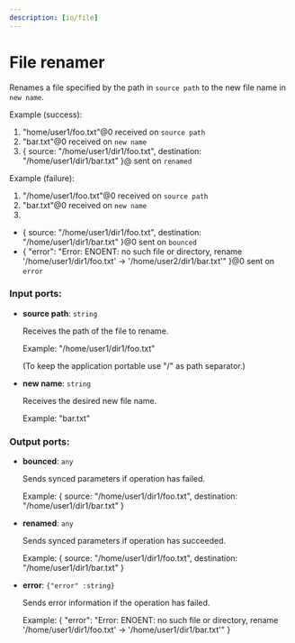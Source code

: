 ```yaml
---
description: [io/file]
---
```


# File renamer

Renames a file specified by the path in `source path` to the new file name in `new name`.

Example (success): 
1. "home/user1/foo.txt"@0 received on `source path`
2. "bar.txt"@0 received on `new name`
3. { 
source: "/home/user1/dir1/foo.txt", 
destination: "/home/user1/dir1/bar.txt"
}@ sent on `renamed`

Example (failure): 
1. "/home/user1/foo.txt"@0 received on `source path`
2. "bar.txt"@0 received on `new name`
3. 
- { 
source: "/home/user1/dir1/foo.txt", 
destination: "/home/user1/dir1/bar.txt"
}@0 sent on `bounced`
- {
  "error": "Error: ENOENT: no such file or directory, rename '/home/user1/dir1/foo.txt' -> '/home/user2/dir1/bar.txt'"
}@0 sent on `error`

### Input ports:

* __source path__: ` string `

    Receives the path of the file to rename.
    
    Example:
    "/home/user1/dir1/foo.txt"
    
    (To keep the application portable use "/" as path separator.)


* __new name__: ` string `

    Receives the desired new file name.
    
    Example:
    "bar.txt"

### Output ports:

* __bounced__: ` any `

    Sends synced parameters if operation has failed.
    
    Example:
    { 
      source: "/home/user1/dir1/foo.txt", 
      destination: "/home/user1/dir1/bar.txt"
    }


* __renamed__: ` any `

    Sends synced parameters if operation has succeeded.
    
    Example:
    { 
      source: "/home/user1/dir1/foo.txt", 
      destination: "/home/user1/dir1/bar.txt"
    }


* __error__: ` {"error" :string} `

    Sends error information if the operation has failed.
    
    Example: 
    {
      "error": "Error: ENOENT: no such file or directory, rename '/home/user1/dir1/foo.txt' -> '/home/user1/dir1/bar.txt'"
    }

